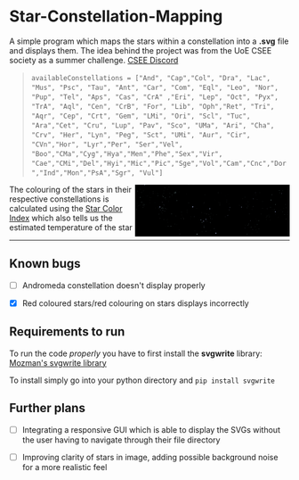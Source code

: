 # Star-Constellation-Mapping

A simple program which maps the stars within a constellation into a **.svg** file and displays them.
The idea behind the project was from the UoE CSEE society as a summer challenge.
[CSEE Discord](https://discord.gg/AeQPaszG)


> ` availableConstellations = ["And", "Cap","Col", "Dra", "Lac", "Mus", "Psc", "Tau", "Ant", "Car", "Com", "Eql", "Leo", "Nor", "Pup", "Tel", "Aps", "Cas", "CrA" ,"Eri", "Lep", "Oct", "Pyx", "TrA", "Aql", "Cen", "CrB", "For", "Lib", "Oph","Ret", "Tri", "Aqr", "Cep", "Crt", "Gem", "LMi", "Ori", "Scl", "Tuc", "Ara","Cet",
 "Cru", "Lup", "Pav", "Sco", "UMa", "Ari", "Cha", "Crv", "Her", "Lyn", "Peg", "Sct", "UMi", "Aur", "Cir", "CVn","Hor", "Lyr","Per", "Ser","Vel", "Boo","CMa","Cyg","Hya","Men","Phe","Sex","Vir", "Cae","CMi","Del","Hyi","Mic","Pic","Sge","Vol","Cam","Cnc","Dor","Ind","Mon","PsA","Sgr", "Vul"] `

> <img style="float: right;" width="20%" height="20%" src="exampleSVGs/Leo.png"> <img style="float: right;" width="20%" height="20%" src="exampleSVGs/Ori.png"> <img style="float: right;" width="20%" height="20%" src="exampleSVGs/Tau.png">

The colouring of the stars in their respective constellations is calculated using the [Star Color Index](https://en.wikipedia.org/wiki/Color_index) which also tells us the estimated temperature of the star

---

## Known bugs

- [ ] Andromeda constellation doesn't display properly
- [x] Red coloured stars/red colouring on stars displays incorrectly


## Requirements to run

To run the code *properly* you have to first install the **svgwrite** library: [Mozman's svgwrite library](https://github.com/mozman/svgwrite)

To install simply go into your python directory and ` pip install svgwrite `

## Further plans

- [ ] Integrating a responsive GUI which is able to display the SVGs without the user having to navigate through their file directory

- [ ] Improving clarity of stars in image, adding possible background noise for a more realistic feel

